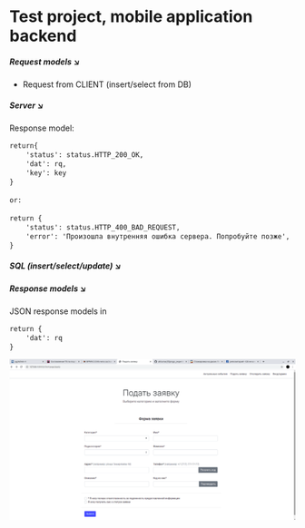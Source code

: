 # Test project, mobile application backend



##### Request models :arrow_lower_right:

- Request from CLIENT (insert/select from DB)

##### Server :arrow_lower_right:

Response model:

```
return{
    'status': status.HTTP_200_OK,
    'dat': rq,
    'key': key
}

or: 

return {
    'status': status.HTTP_400_BAD_REQUEST,
    'error': 'Произошла внутренняя ошибка сервера. Попробуйте позже',
}
```

##### SQL (insert/select/update) :arrow_lower_right:

##### Response models :arrow_lower_right:

JSON response models in 

```
return {
	'dat': rq
}
```

![Image alt](https://github.com/aktumar/2020_Project_Instance/blob/master/example/image_of_client_page.png)